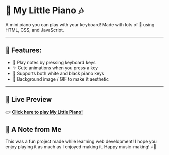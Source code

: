 # 🎹 My Little Piano 🎶

A mini piano you can play with your keyboard!
Made with lots of 💖 using HTML, CSS, and JavaScript.

---

## 🌟 Features:
- 🎼 Play notes by pressing keyboard keys
- ✨ Cute animations when you press a key
- 🎹 Supports both white and black piano keys
- 🎀 Background image / GIF to make it aesthetic

---

## 🚀 Live Preview
👉 **[Click here to play My Little Piano!](https://chahat-tyagi.github.io/piano/)**



## 💖 A Note from Me
This was a fun project made while learning web development!
I hope you enjoy playing it as much as I enjoyed making it.
Happy music-making! 🎶🌷
